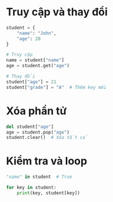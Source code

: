 # Truy cập và thay đổi

```python
student = {
    "name": "John",
    "age": 20
}

# Truy cập
name = student["name"]
age = student.get("age")

# Thay đổi
student["age"] = 21
student["grade"] = "A"  # Thêm key mới
```

# Xóa phần tử

```python
del student["age"]
age = student.pop("age")
student.clear()  # Xóa tất cả
```

# Kiểm tra và loop

```python
"name" in student  # True

for key in student:
    print(key, student[key])
```
